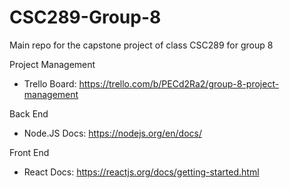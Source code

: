 # CSC289-Group-8
Main repo for the capstone project of class CSC289 for group 8

Project Management
- Trello Board: https://trello.com/b/PECd2Ra2/group-8-project-management

Back End
- Node.JS Docs: https://nodejs.org/en/docs/

Front End
- React Docs: https://reactjs.org/docs/getting-started.html

